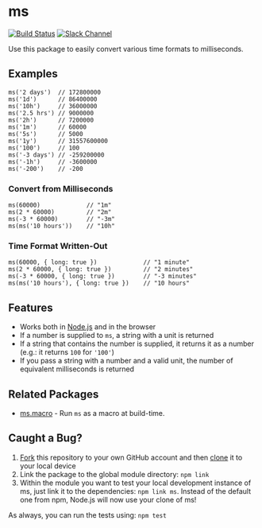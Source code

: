 ms
==

[![Build Status](https://travis-ci.org/zeit/ms.svg?branch=master)](https://travis-ci.org/zeit/ms) [![Slack Channel](http://zeit-slackin.now.sh/badge.svg)](https://zeit.chat/)

Use this package to easily convert various time formats to milliseconds.

Examples
--------

    ms('2 days')  // 172800000
    ms('1d')      // 86400000
    ms('10h')     // 36000000
    ms('2.5 hrs') // 9000000
    ms('2h')      // 7200000
    ms('1m')      // 60000
    ms('5s')      // 5000
    ms('1y')      // 31557600000
    ms('100')     // 100
    ms('-3 days') // -259200000
    ms('-1h')     // -3600000
    ms('-200')    // -200

### Convert from Milliseconds

    ms(60000)             // "1m"
    ms(2 * 60000)         // "2m"
    ms(-3 * 60000)        // "-3m"
    ms(ms('10 hours'))    // "10h"

### Time Format Written-Out

    ms(60000, { long: true })             // "1 minute"
    ms(2 * 60000, { long: true })         // "2 minutes"
    ms(-3 * 60000, { long: true })        // "-3 minutes"
    ms(ms('10 hours'), { long: true })    // "10 hours"

Features
--------

-   Works both in [Node.js](https://nodejs.org) and in the browser
-   If a number is supplied to `ms`, a string with a unit is returned
-   If a string that contains the number is supplied, it returns it as a number (e.g.: it returns `100` for `'100'`)
-   If you pass a string with a number and a valid unit, the number of equivalent milliseconds is returned

Related Packages
----------------

-   [ms.macro](https://github.com/knpwrs/ms.macro) - Run `ms` as a macro at build-time.

Caught a Bug?
-------------

1.  [Fork](https://help.github.com/articles/fork-a-repo/) this repository to your own GitHub account and then [clone](https://help.github.com/articles/cloning-a-repository/) it to your local device
2.  Link the package to the global module directory: `npm link`
3.  Within the module you want to test your local development instance of ms, just link it to the dependencies: `npm link ms`. Instead of the default one from npm, Node.js will now use your clone of ms!

As always, you can run the tests using: `npm test`
